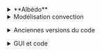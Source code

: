 <details>
<summary> **Albédo** </summary> 
Ce dossier regroupe plusieurs versions de modélisation de l’effet de l’albédo terrestre. 
</details>

<details><summary> Modélisation convection </summary>

  Contient les codes principaux de simulation de la convection atmosphérique. Ces fichiers implémentent la loi de Newton pour modéliser les échanges thermiques entre le sol (nuit/jour) et des blocs d’air se déplaçant à vitesse constante. </details>

<details><summary> Anciennes versions du code </summary>

Ce dossier contient les anciennes versions du code principal.</details>

<details><summary> GUI et code </summary>

Ce dossier contient l’interface graphique (GUI) ainsi que le code complet du projet.</details>

